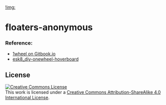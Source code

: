 [!img:](https://gitlab.com/uploads/-/system/project/avatar/41185754/onewheel_xr.jpg)
# floaters-anonymous


### Reference:

* [1wheel on Gitbook.io](https://app.gitbook.com/invite/CAI2PvcEBO6EQLwSDjOW/N7ftWtxnJP35ZuZ7ps1O)
* [esk8_diy-onewheel-hoverboard](https://forum.esk8.news/t/diy-onewheel-hoverboard/18862)


## License
<a rel="license" href="http://creativecommons.org/licenses/by-sa/4.0/"><img alt="Creative Commons License" style="border-width:0" src="https://i.creativecommons.org/l/by-sa/4.0/88x31.png" /></a><br />This work is licensed under a <a rel="license" href="http://creativecommons.org/licenses/by-sa/4.0/">Creative Commons Attribution-ShareAlike 4.0 International License</a>.
